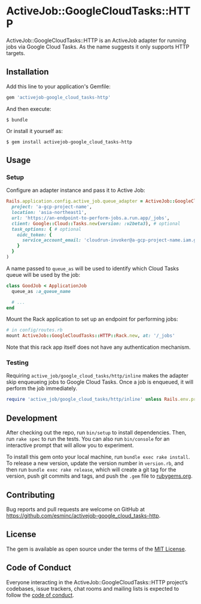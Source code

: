 # ActiveJob::GoogleCloudTasks::HTTP

ActiveJob::GoogleCloudTasks::HTTP is an ActiveJob adapter for running jobs via Google Cloud Tasks. As the name suggests it only supports HTTP targets.

## Installation

Add this line to your application's Gemfile:

```ruby
gem 'activejob-google_cloud_tasks-http'
```

And then execute:

    $ bundle

Or install it yourself as:

    $ gem install activejob-google_cloud_tasks-http

## Usage

### Setup

Configure an adapter instance and pass it to Active Job:

```ruby
Rails.application.config.active_job.queue_adapter = ActiveJob::GoogleCloudTasks::HTTP::Adapter.new(
  project: 'a-gcp-project-name',
  location: 'asia-northeast1',
  url: 'https://an-endpoint-to-perform-jobs.a.run.app/_jobs',
  client: Google::Cloud::Tasks.new(version: :v2beta3), # optional
  task_options: { # optional
    oidc_token: {
      service_account_email: 'cloudrun-invoker@a-gcp-project-name.iam.gserviceaccount.com'
    }
  }
)
```

A name passed to `queue_as` will be used to identify which Cloud Tasks queue will be used by the job:

```ruby
class GoodJob < ApplicationJob
  queue_as :a_queue_name

  # ...
end
```

Mount the Rack application to set up an endpoint for performing jobs:

```ruby
# in config/routes.rb
mount ActiveJob::GoogleCloudTasks::HTTP::Rack.new, at: '/_jobs'
```

Note that this rack app itself does not have any authentication mechanism.

### Testing

Requiring `active_job/google_cloud_tasks/http/inline` makes the adapter skip enqueueing jobs to Google Cloud Tasks. Once a job is enqueued, it will perform the job immediately.

```ruby
require 'active_job/google_cloud_tasks/http/inline' unless Rails.env.production?
```

## Development

After checking out the repo, run `bin/setup` to install dependencies. Then, run `rake spec` to run the tests. You can also run `bin/console` for an interactive prompt that will allow you to experiment.

To install this gem onto your local machine, run `bundle exec rake install`. To release a new version, update the version number in `version.rb`, and then run `bundle exec rake release`, which will create a git tag for the version, push git commits and tags, and push the `.gem` file to [rubygems.org](https://rubygems.org).

## Contributing

Bug reports and pull requests are welcome on GitHub at https://github.com/esminc/activejob-google_cloud_tasks-http.

## License

The gem is available as open source under the terms of the [MIT License](https://opensource.org/licenses/MIT).

## Code of Conduct

Everyone interacting in the ActiveJob::GoogleCloudTasks::HTTP project’s codebases, issue trackers, chat rooms and mailing lists is expected to follow the [code of conduct](https://github.com/esminc/activejob-google_cloud_tasks-http/blob/master/CODE_OF_CONDUCT.md).
